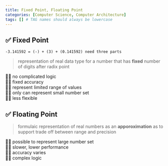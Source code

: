 ```yaml
---
title: Fixed Point, Floating Point
categories: [Computer Science, Computer Architecture]
tags: [] # TAG names should always be lowercase
---
```


## ✅ Fixed Point

```T
-3.141592 = (-) + (3) + (0.141592) need three parts
```

> representation of real data type for a number that has **fixed** number of digits after radix point
> <br>

👍🏻 no complicated logic<br>
👍🏻 fixed accuracy<br>
👎🏻 represent limited range of values<br>
👎🏻 only can represent small number set<br>
👎🏻 less flexible<br>

## ✅ Floating Point

> formulaic representation of real numbers as an **apporoximation** as to support trade off between range and precision
> <br>

👍🏻 possible to represent large number set<br>
👎🏻 slower, lower performance<br>
👎🏻 accuracy varies<br>
👎🏻 complex logic<br>
